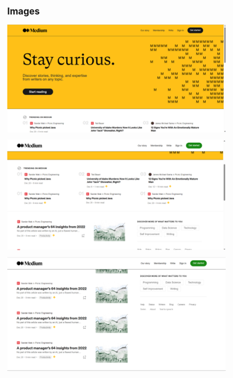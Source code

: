 ## Images

![image](./assets/img/medium1.png)

![image](./assets/img/medium2.png)

![image](./assets/img/medium3.png)

